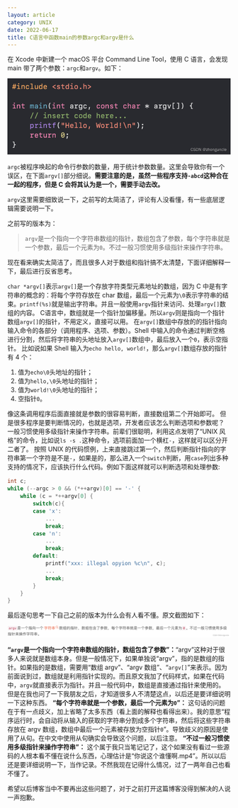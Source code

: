 ```yaml
---
layout: article
category: UNIX
date: 2022-06-17
title: C语言中函数main的参数argc和argv是什么
---
```

<!-- excerpt-start -->
在 Xcode 中新建一个 macOS 平台 Command Line Tool，使用 C 语言，会发现 main 带了两个参数：`argc`和`argv`。如下：

![main的两个参数：argc和argv](/assets/images/b1c22d7bcb28418fbe83e1642563315b.png)

`argc`被程序唤起的命令行参数的数量，用于统计参数数量。这里会导致你有一个误区，在下面`argv[]`部分细说。**需要注意的是，虽然一些程序支持`-abcd`这种合在一起的程序，但是 C 会将其认为是一个，需要手动去改。**

`argv`这里需要细致说一下，之前写的太简洁了，评论有人没看懂，有一些底层逻辑需要说明一下。

之前写的版本为：

> `argv`是一个指向一个字符串数组的指针，数组包含了参数，每个字符串就是一个参数，最后一个元素为`0`。不过一般习惯使用多级指针来操作字符串。

现在看来确实太简洁了，而且很多人对于数组和指针搞不太清楚，下面详细解释一下，最后进行反省思考。

`char *argv[]`表示`argv[]`是一个存放字符类型元素地址的数组，因为 C 中是有字符串的概念的：将每个字符存放在 char 数组，最后一个元素为`\0`表示字符串的结束。`printf(%s)`就是输出字符串。并且一般使用`argv`指针来访问、处理`argv[]`数组的内容。
C语言中，数组就是一个指针加偏移量。所以`argv`则是指向一个指针数组`argv[]`的指针，不用定义，直接可以用。
在`argv[]`数组中存放的的指针指向输入命令的各部分（调用程序、选项、参数）。Shell 中输入的命令通过判断空格进行分割，然后将字符串的头地址放入`argv[]`数组中，最后放入一个`0`，表示空指针。
比如说如果 Shell 输入为`echo hello, world!`，那么`argv[]`数组存放的指针有 4 个：
1. 值为`echo\0`头地址的指针；
2. 值为`hello,\0`头地址的指针；
3. 值为`world!\0`头地址的指针；
4. 空指针`0`。

像这条调用程序后面直接就是参数的很容易判断，直接数组第二个开始即可。
但是很多程序是要判断情况的，也就是选项，开发者应该怎么判断选项和参数呢？
一般习惯使用多级指针来操作字符串。前辈们很聪明，利用这点发明了“UNIX 风格”的命令，比如说`ls -s .`这种命令，选项前面加一个横杠`-`，这样就可以区分开二者了。
按照 UNIX 的代码惯例，上来直接跳过第一个，然后判断指针指向的字符串第一个字符是不是`-`，如果是的，那么进入一个`switch`判断，用`case`列出多种支持的情况下，应该执行什么代码。例如下面这样就可以判断选项和处理参数:

```c
int c;
while (--argc > 0 && (*++argv)[0] == '-' {
	while (c = *++argv[0] {
		switch(c){
		case 'x':
			...
			break;
		case 'n':
			...
			break;
		default:
			printf("xxx: illegal opyion %c\n", c);
			...
			break;
		}
	}
}
```

最后逐句思考一下自己之前的版本为什么会有人看不懂。原文截图如下：

![原本本文的内容](/assets/images/05465551a1e74341af3978cc7a0946d5.png)

**“`argv`是一个指向一个字符串数组的指针，数组包含了参数”：**“argv”这种对于很多人来说就是数组本身。但是一般情况下，如果单独说“argv”，指的是数组的指针。如果指的是数组，需要用“数组 argv”、“argv 数组”、“`argv[]`”来表示。因为前面说到过，数组就是利用指针实现的。而且原文我加了代码样式，如果在代码中，`argv`就直接表示为指针。并且一般代码中，数组是直接通过指针来使用的。但是在我也问了一下我朋友之后，才知道很多人不清楚这点，以后还是要详细说明一下这种东西。
**“每个字符串就是一个参数，最后一个元素为`0`”：** 这句话的问题在于有一点歧义，加上省略了太多东西（看上面的解释也看得出来）。我的意思“程序运行时，会自动将从输入的获取的字符串分割成多个字符串，然后将这些字符串存放在 argv 数组，数组中最后一个元素被存放为空指针`0`”。导致歧义的原因是使用了从句。在中文中使用从句确实会导致这个问题，以后注意。
**“不过一般习惯使用多级指针来操作字符串”：** 这个属于我只当笔记记了，这个如果没有看过一些源码的人根本看不懂在说什么东西，心理估计是“你说这个谁懂啊.mp4”。所以以后还是要详细说明一下，当作记录。不然我现在记得什么情况，过了一两年自己也看不懂了。

希望以后博客当中不要再出这些问题了，对于之前打开这篇博客没得到解决的人说一声抱歉。